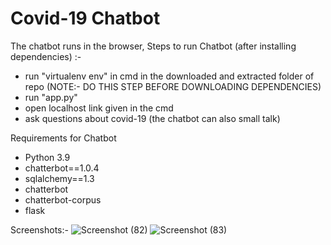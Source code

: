 # Covid-19 Chatbot
The chatbot runs in the browser, Steps to run Chatbot (after installing dependencies) :-
 - run "virtualenv env" in cmd in the downloaded and extracted folder of repo (NOTE:- DO THIS STEP BEFORE DOWNLOADING DEPENDENCIES)
 - run "app.py" 
 - open localhost link given in the cmd
 - ask questions about covid-19 (the chatbot can also small talk)
 
Requirements for Chatbot
- Python 3.9
- chatterbot==1.0.4
- sqlalchemy==1.3
- chatterbot
- chatterbot-corpus
- flask

Screenshots:- 
![Screenshot (82)](https://user-images.githubusercontent.com/71393132/151709147-c8f880ce-de6e-40be-bdf4-b1f679856609.png)
![Screenshot (83)](https://user-images.githubusercontent.com/71393132/151709150-89b80fd2-3b40-40d2-9062-cb0b928a986e.png)
